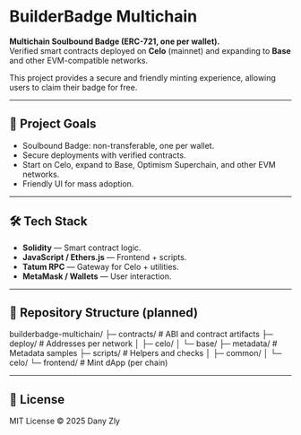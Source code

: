 # BuilderBadge Multichain

**Multichain Soulbound Badge (ERC-721, one per wallet).**  
Verified smart contracts deployed on **Celo** (mainnet) and expanding to **Base** and other EVM-compatible networks.  

This project provides a secure and friendly minting experience, allowing users to claim their badge for free.  

---

## 🎯 Project Goals
- Soulbound Badge: non-transferable, one per wallet.  
- Secure deployments with verified contracts.  
- Start on Celo, expand to Base, Optimism Superchain, and other EVM networks.  
- Friendly UI for mass adoption.  

---

## 🛠 Tech Stack
- **Solidity** — Smart contract logic.  
- **JavaScript / Ethers.js** — Frontend + scripts.  
- **Tatum RPC** — Gateway for Celo + utilities.  
- **MetaMask / Wallets** — User interaction.  

---

## 📂 Repository Structure (planned)

builderbadge-multichain/
├─ contracts/ # ABI and contract artifacts
├─ deploy/ # Addresses per network
│ ├─ celo/
│ └─ base/
├─ metadata/ # Metadata samples
├─ scripts/ # Helpers and checks
│ ├─ common/
│ └─ celo/
└─ frontend/ # Mint dApp (per chain)

---

## 📜 License
MIT License © 2025 Dany Zly

